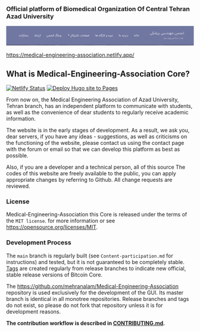 ### Official platform of Biomedical Organization Of Central Tehran Azad University 

<img src="EN-README.png"/>

https://medical-engineering-association.netlify.app/

What is Medical-Engineering-Association Core?
---------------------
[![Netlify Status](https://api.netlify.com/api/v1/badges/b5e98be6-f31f-4be4-ab4a-497f3549b5cb/deploy-status)](https://app.netlify.com/sites/medical-engineering-association/deploys) [![Deploy Hugo site to Pages](https://github.com/Mehranalam/Medical-Engineering-Association/actions/workflows/hugo.yml/badge.svg)](https://github.com/Mehranalam/Medical-Engineering-Association/actions/workflows/hugo.yml)

From now on, the Medical Engineering Association of Azad University, Tehran branch, has an independent platform to communicate with students, as well as the convenience of dear students to regularly receive academic information. 

The website is in the early stages of development. As a result, we ask you, dear servers, if you have any ideas - suggestions, as well as criticisms on the functioning of the website, please contact us using the contact page with the forum or email so that we can develop this platform as best as possible. 

Also, if you are a developer and a technical person, all of this source The codes of this website are freely available to the public, you can apply appropriate changes by referring to Github. All change requests are reviewed.

### License

Medical-Engineering-Association this  Core is released under the terms of the ```MIT license```. for more
information or see https://opensource.org/licenses/MIT.

### Development Process

The `main` branch is regularly built (see `Content-participation.md` for instructions) and tested, but it is not guaranteed to be completely stable. [Tags](https://github.com/mehranalam/Medical-Engineering-Association/tags) are created regularly from release branches to indicate new official, stable release versions of Bitcoin Core.


The https://github.com/mehranalam/Medical-Engineering-Association repository is used exclusively for the
development of the GUI. Its master branch is identical in all monotree
repositories. Release branches and tags do not exist, so please do not fork
that repository unless it is for development reasons.

**The contribution workflow is described in [CONTRIBUTING.md](Content-participation.md).**

<!-- ### contributors -->

<!--
<a href="https://github.com/mehranalam/Medical-Engineering-Association/graphs/contributors"><img src="https://contrib.rocks/image?repo=mehranalam/Medical-Engineering-Association" /></a>
-->
